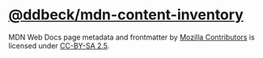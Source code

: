 # [@ddbeck/mdn-content-inventory](https://github.com/ddbeck/mdn-content-inventory)

MDN Web Docs page metadata and frontmatter by [Mozilla Contributors](<[/en-US/docs/MDN/Community/Roles_teams#contributor](https://developer.mozilla.org/en-US/docs/MDN/Community/Roles_teams#contributor)>) is licensed under [CC-BY-SA 2.5](https://creativecommons.org/licenses/by-sa/2.5/).
